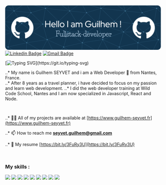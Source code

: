 
![Header](./guilhemcv.png)
[![Linkedin Badge](https://img.shields.io/badge/LinkedIn-0077B5?style=for-the-badge&logo=linkedin&logoColor=white)](https://www.linkedin.com/in/guilhem-seyvet/)
[![Gmail Badge](https://img.shields.io/badge/Gmail-D14836?style=for-the-badge&logo=gmail&logoColor=white)](mailto:seyvet.guilhem@gmail.com) 


[![Typing SVG](https://readme-typing-svg.herokuapp.com?color=0A1F2F&lines=Hello+World+!!;N%C7%90n+h%C7%8Eo+World+!!;Gunten+Tag+World+!!;Salve+World+!!;Hola+World+!!;Bonjour+World+!!)](https://git.io/typing-svg)


..* My name is Guilhem SEYVET and i am a Web Developer 🚀 from Nantes, France. <br>
..* After 8 years as a travel planner, i have decided to focus on my passion and learn web development. 
..* I did the web developer training at Wild Code School, Nantes and I am now specialized in Javascript, React and Node.


<br>

..* 👨‍💻 All of my projects are available at [https://www.guilhem-seyvet.fr](https://www.guilhem-seyvet.fr)

..* 📫 How to reach me **seyvet.guilhem@gmail.com**

..* 📄 My resume [https://bit.ly/3FuRy3U](https://bit.ly/3FuRy3U)
 
 <br>
 
 ### My skills :
 <p align="left">
<img src="https://img.shields.io/badge/JavaScript-F7DF1E?style=for-the-badge&logo=javascript&logoColor=black">
<img src="https://img.shields.io/badge/React-20232A?style=for-the-badge&logo=react&logoColor=61DAFB">
<img src="https://img.shields.io/badge/Express.js-404D59?style=for-the-badge">
<img src="https://img.shields.io/badge/Node.js-43853D?style=for-the-badge&logo=node.js&logoColor=white">
<img src="https://img.shields.io/badge/MySQL-00000F?style=for-the-badge&logo=mysql&logoColor=white">
<img src="https://img.shields.io/badge/Tailwind_CSS-38B2AC?style=for-the-badge&logo=tailwind-css&logoColor=white">
<img src="https://img.shields.io/badge/HTML5-E34F26?style=for-the-badge&logo=html5&logoColor=white">
<img src="https://img.shields.io/badge/CSS3-1572B6?style=for-the-badge&logo=css3&logoColor=white">
<img src="https://img.shields.io/badge/Netlify-00C7B7?style=for-the-badge&logo=netlify&logoColor=white">
</p>


 
 


